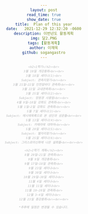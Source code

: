 ```yaml
---
layout: post
read_time: true
show_date: true
title:  Plan of this year
date:   2021-12-29 12:32:20 -0600
description: 이번년도 활동계획
img: 달2.PNG
tags: [활동계획]
author: 이재욱
github: sogangastro
---
```

<div id="Milestone" class="w3-container activities w3-padding-48 w3-card">
  <body style="text-align: center">
  <span style="font: italic bold 0.8em serif; color:#CBCCCD"> 
    
    <h2>1학기</h2><br>
    3월 10일 개강총회<br><br>
    3월 18일 세미나(1)<br>
    Subject: 관측지찾기<br><br>
    3월 21일~22일 인천앞바다 관측회<br><br>
    3월 22일 교내관측회<br><br>
    3월 25일 세미나(2)<br>
    Subject: 망원경 사용법<br><br>
    4월 9일~10일 강화도 관측회<br><br>
    5월 1일~2일 강화도 관측회<br><br>
    5월 7일 세미나(3)<br>
    Subject: 메시에목록으로 본 성단과 성운들<br><br>
    5월 13일 세미나(4)<br>
    Subject: 카메라에 대하여<br><br>
    5월 20일 세미나(5)<br>
    Subject: 별자리찾기<br><br>
    5월 25일 세미나(6)<br>
    Subject: 그리스로마신화에 나온 설화들<br><br><br>

    <h2>2학기 계획</h2><br>
    8월 20일~21일 관측회<br>
    9월 9일 개강총회<br>
    9월 17일~18일 관측회<br>
    9월 23일 세미나<br>
    9월 30일 세미나<br>
    10월 29일~30일 세미나<br>
    11월 4일 세미나<br>
    11월 11일 세미나<br>
    11월 19~20일 관측회<br>
    12월 3~4일 세미나<br>
    12월 23일 종강총회<br><br><br>
    
    *추후에 일정은 변경될 수 있습니다.
  



